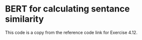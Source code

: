 # BERT for calculating sentance similarity
This code is a copy from the reference code link for Exercise 4.12.
